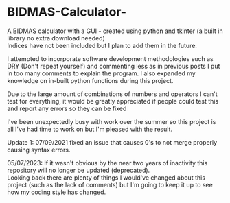 # BIDMAS-Calculator-

A BIDMAS calculator with a GUI - created using python and tkinter (a built in library no extra download needed)  
Indices have not been included but I plan to add them in the future. 

I attempted to incorporate software development methodologies such as DRY (Don't repeat yourself) and commenting less as in previous posts I put in too many comments to explain the program. I also expanded my knowledge on in-built python functions during this project.

Due to the large amount of combinations of numbers and operators I can't test for everything, it would be greatly appreciated if people could test this and report any errors so they can be fixed 

I've been unexpectedly busy with work over the summer so this project is all I've had time to work on but I'm pleased with the result. 



Update 1: 07/09/2021 fixed an issue that causes 0's to not merge properly causing syntax errors.  

05/07/2023: If it wasn't obvious by the near two years of inactivity this repository will no longer be updated (deprecated). <br> 
            Looking back there are plenty of things I would've changed about this project (such as the lack of comments) but I'm going to keep it up to see how my coding style has changed. 
